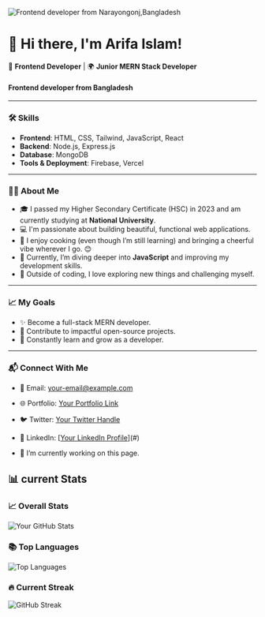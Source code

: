 
![ Frontend developer from Narayongonj,Bangladesh](https://i.ibb.co/f44scvK/github.jpg)
# 👋 Hi there, I'm Arifa Islam!

🌟 **Frontend Developer** | 🌍 **Junior MERN Stack Developer**
####  Frontend developer from Bangladesh
---

### 🛠 **Skills**
- **Frontend**: HTML, CSS, Tailwind, JavaScript, React
- **Backend**: Node.js, Express.js
- **Database**: MongoDB
- **Tools & Deployment**: Firebase, Vercel

---

### 👩‍🎓 **About Me**
- 🎓 I passed my Higher Secondary Certificate (HSC) in 2023 and am currently studying at **National University**.
- 💻 I'm passionate about building beautiful, functional web applications.
- 🍳 I enjoy cooking (even though I’m still learning) and bringing a cheerful vibe wherever I go. 😊
- 🌱 Currently, I’m diving deeper into **JavaScript** and improving my development skills.
- 🧩 Outside of coding, I love exploring new things and challenging myself.

---

### 📈 **My Goals**
- ✨ Become a full-stack MERN developer.
- 🚀 Contribute to impactful open-source projects.
- 📖 Constantly learn and grow as a developer.

---

### 📬 **Connect With Me**
- 💌 Email: [your-email@example.com](mailto:your-email@example.com)
- 🌐 Portfolio: [Your Portfolio Link](#)
- 🐦 Twitter: [Your Twitter Handle](#)
- 🔗 LinkedIn: [[Your LinkedIn Profile](https://www.linkedin.com/in/arifa-islam-97a7b528b)](#)

- 🔭 I’m currently working on this page.


## 📊 current Stats  


### 📈 Overall Stats
![Your GitHub Stats](https://github-readme-stats.vercel.app/api?username=minajarifa&show_icons=true&theme=radical)


### 📚 Top Languages
![Top Languages](https://github-readme-stats.vercel.app/api/top-langs/?username=minajarifa&theme=radical)



### 🔥 Current Streak
![GitHub Streak](https://streak-stats.demolab.com?user=minajarifa&theme=radical)

